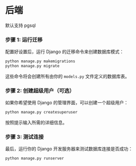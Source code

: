# 后端

默认支持 pgsql


### 步骤 1: 运行迁移

配置好设置后，运行 Django 的迁移命令来创建数据库模式：

```bash
python manage.py makemigrations
python manage.py migrate
```

这些命令将会创建所有由你的 `models.py` 文件定义的数据库表。

### 步骤 2: 创建超级用户（可选）

如果你希望使用 Django 的管理界面，可以创建一个超级用户：

```bash
python manage.py createsuperuser
```

按照提示输入所需的详细信息。

### 步骤 3: 测试连接

最后，运行你的 Django 开发服务器来测试数据库连接是否成功：

```bash
python manage.py runserver
```